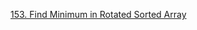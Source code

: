 [153. Find Minimum in Rotated Sorted Array](https://github.com/Qirui0805/Personal-Blog/blob/master/%E7%AE%97%E6%B3%95/Leetcode/153.%20Find%20Minimum%20in%20Rotated%20Sorted%20Array.md)  
